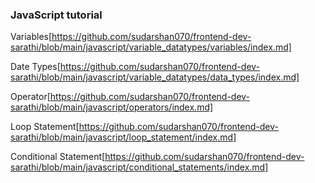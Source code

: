 ### JavaScript tutorial

Variables[https://github.com/sudarshan070/frontend-dev-sarathi/blob/main/javascript/variable_datatypes/variables/index.md]

Date Types[https://github.com/sudarshan070/frontend-dev-sarathi/blob/main/javascript/variable_datatypes/data_types/index.md]

Operator[https://github.com/sudarshan070/frontend-dev-sarathi/blob/main/javascript/operators/index.md]

Loop Statement[https://github.com/sudarshan070/frontend-dev-sarathi/blob/main/javascript/loop_statement/index.md]

Conditional Statement[https://github.com/sudarshan070/frontend-dev-sarathi/blob/main/javascript/conditional_statements/index.md]